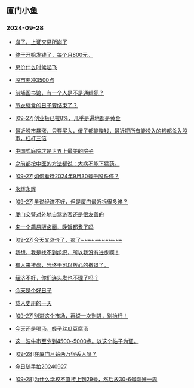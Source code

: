 ## 厦门小鱼 
### 2024-09-28

+ [崩了，上证交易所崩了](http://bbs.xmfish.com/read-htm-tid-18247254.html)

+ [终于开始发钱了，每个月800元。](http://bbs.xmfish.com/read-htm-tid-18247255.html)

+ [房价什么时候起飞](http://bbs.xmfish.com/read-htm-tid-18247185.html)

+ [股市要冲3500点](http://bbs.xmfish.com/read-htm-tid-18247184.html)

+ [前埔图书馆，有一个人是不是通缉犯？](http://bbs.xmfish.com/read-htm-tid-18247274.html)

+ [节衣缩食的日子要结束了？](http://bbs.xmfish.com/read-htm-tid-18247269.html)

+ [[09-27]创业板已拉8%，几乎是遍地都是黄金](http://bbs.xmfish.com/read-htm-tid-18247260.html)

+ [最近股市暴涨，只要买入，傻子都能赚钱，最近把所有能投入的钱都杀入股市，杠杆三倍](http://bbs.xmfish.com/read-htm-tid-18247281.html)

+ [中国式庭院才是世界上最美的院子](http://bbs.xmfish.com/read-htm-tid-18247293.html)

+ [之前都按中医的方法都说：大病不能下猛药。](http://bbs.xmfish.com/read-htm-tid-18247234.html)

+ [[09-27]如何看待2024年9月30号千股跌停？](http://bbs.xmfish.com/read-htm-tid-18247322.html)

+ [永辉永辉](http://bbs.xmfish.com/read-htm-tid-18247249.html)

+ [[09-27]虽说经济不好，但是厦门最近拆很多诶？](http://bbs.xmfish.com/read-htm-tid-18247306.html)

+ [厦门交警对外地自驾游客还是很友善的](http://bbs.xmfish.com/read-htm-tid-18247335.html)

+ [来一个简易版卤面，晚饭都煮了吗](http://bbs.xmfish.com/read-htm-tid-18247349.html)

+ [[09-27]今天又涨价了，疯了~~~~~~~~~~~~](http://bbs.xmfish.com/read-htm-tid-18247365.html)

+ [我想，我是找不到组织，所以我没有进步啊！](http://bbs.xmfish.com/read-htm-tid-18247327.html)

+ [有人来接盘，我终于可以放心的撤退了。](http://bbs.xmfish.com/read-htm-tid-18247352.html)

+ [经济不好，你们连头发也不理了吗？](http://bbs.xmfish.com/read-htm-tid-18247354.html)

+ [今天是个好日子](http://bbs.xmfish.com/read-htm-tid-18247316.html)

+ [载入史册的一天](http://bbs.xmfish.com/read-htm-tid-18247344.html)

+ [[09-27]别进这个市场，再说一次别进，别抬杆！](http://bbs.xmfish.com/read-htm-tid-18247377.html)

+ [今天还是喝汤，蛏子丝瓜豆腐汤](http://bbs.xmfish.com/read-htm-tid-18247348.html)

+ [这一波牛市至少到4500~5000点。以这个帖子为证。](http://bbs.xmfish.com/read-htm-tid-18247430.html)

+ [[09-28]在厦门月薪两万很丢人吗？](http://bbs.xmfish.com/read-htm-tid-18247476.html)

+ [今日随手拍20240927](http://bbs.xmfish.com/read-htm-tid-18247355.html)

+ [[09-28]为什么学校不直接上到29号，然后放30-6号刚好一周](http://bbs.xmfish.com/read-htm-tid-18247459.html)

